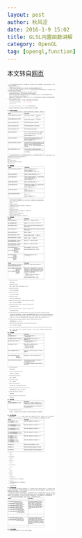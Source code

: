 ```yaml
---
layout: post
author: 秋风涩
date: 2016-1-9 15:02
title: GLSL内置函数讲解
category: OpenGL
tag: [opengl,function]
---
```


本文转自[网页](http://blog.csdn.net/wangyuchun_799/article/details/7770500)

<!-- more -->

![GLSL Function](/public/img/opengl/glsl_built_function.png)
